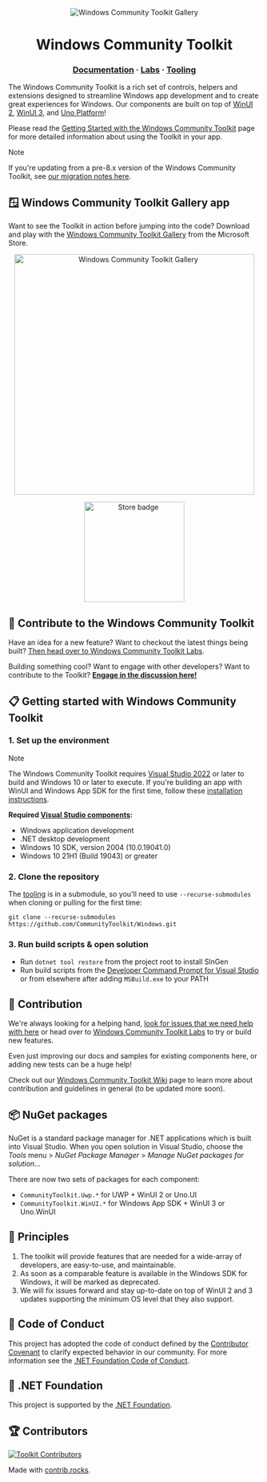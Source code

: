 <p align="center">
<img src="docs/images/wct.png" alt="Windows Community Toolkit Gallery"/>
</p>

<h1 align="center">
    Windows Community Toolkit
</h1>

<h3 align="center">
  <a href="https://docs.microsoft.com/dotnet/communitytoolkit/windows/getting-started">Documentation</a>
  <span> · </span>
  <a href="https://aka.ms/toolkit/labs/windows">Labs</a>
  <span> · </span>
  <a href="https://github.com/CommunityToolkit/Tooling-Windows-Submodule">Tooling</a>
</h3>

The Windows Community Toolkit is a rich set of controls, helpers and extensions designed to streamline Windows app development and to create great experiences for Windows. Our components are built on top of [WinUI 2](https://aka.ms/winuigithub), [WinUI 3](https://aka.ms/winui3), and [Uno Platform](https://platform.uno)!

Please read the [Getting Started with the Windows Community Toolkit](https://docs.microsoft.com/dotnet/communitytoolkit/windows/getting-started) page for more detailed information about using the Toolkit in your app.

> [!NOTE]
> If you're updating from a pre-8.x version of the Windows Community Toolkit, see [our migration notes here](https://aka.ms/toolkit/windows/migration).

## 🪟 Windows Community Toolkit Gallery app

Want to see the Toolkit in action before jumping into the code? Download and play with the [Windows Community Toolkit Gallery](https://aka.ms/windowstoolkitapp) from the Microsoft Store.

<p align="center">
<img src="docs/images/gallery.png" alt="Windows Community Toolkit Gallery" width="480"/>
</p>
<p align="center">
<a href="https://aka.ms/windowstoolkitapp">
    <img alt="Store badge" src="docs/images/storeBadge.png" width="200"/>
</a>
</p>




## 👏 Contribute to the Windows Community Toolkit

Have an idea for a new feature? Want to checkout the latest things being built? [Then head over to Windows Community Toolkit Labs](https://aka.ms/toolkit/labs/windows).

Building something cool? Want to engage with other developers? Want to contribute to the Toolkit? **[Engage in the discussion here!](https://github.com/CommunityToolkit/Windows/discussions)**

## 📋 Getting started with Windows Community Toolkit

### 1. Set up the environment

> [!NOTE]
> The Windows Community Toolkit requires [Visual Studio 2022](https://visualstudio.microsoft.com/vs/) or later to build and Windows 10 or later to execute. If you're building an app with WinUI and Windows App SDK for the first time, follow these [installation instructions](https://learn.microsoft.com/windows/apps/get-started/start-here).

**Required [Visual Studio components](https://learn.microsoft.com/windows/apps/get-started/start-here?tabs=vs-2022-17-10#required-workloads-and-components):**
- Windows application development
- .NET desktop development
- Windows 10 SDK, version 2004 (10.0.19041.0)
- Windows 10 21H1 (Build 19043) or greater

### 2. Clone the repository

The [tooling](https://github.com/CommunityToolkit/Tooling-Windows-Submodule) is in a submodule, so you'll need to use `--recurse-submodules` when cloning or pulling for the first time:

```shell
git clone --recurse-submodules https://github.com/CommunityToolkit/Windows.git
```

### 3. Run build scripts & open solution
- Run `dotnet tool restore` from the project root to install SlnGen
- Run build scripts from the [Developer Command Prompt for Visual Studio](https://learn.microsoft.com/visualstudio/ide/reference/command-prompt-powershell) or from elsewhere after adding `MSBuild.exe` to your PATH


## 🚀 Contribution

We're always looking for a helping hand, [look for issues that we need help with here](https://github.com/CommunityToolkit/Windows/issues?q=is%3Aopen+is%3Aissue+label%3A%22help+wanted%22) or head over to [Windows Community Toolkit Labs](https://aka.ms/toolkit/labs/windows) to try or build new features.

Even just improving our docs and samples for existing components here, or adding new tests can be a huge help!

Check out our [Windows Community Toolkit Wiki](https://aka.ms/wct/wiki) page to learn more about contribution and guidelines in general (to be updated more soon).

## 📦 NuGet packages

NuGet is a standard package manager for .NET applications which is built into Visual Studio. When you open solution in Visual Studio, choose the *Tools* menu > *NuGet Package Manager* > *Manage NuGet packages for solution…* 

There are now two sets of packages for each component:

- `CommunityToolkit.Uwp.*` for UWP + WinUI 2 or Uno.UI
- `CommunityToolkit.WinUI.*` for Windows App SDK + WinUI 3 or Uno.WinUI


## 💠 Principles

1. The toolkit will provide features that are needed for a wide-array of developers, are easy-to-use, and maintainable.
2. As soon as a comparable feature is available in the Windows SDK for Windows, it will be marked as deprecated.
3. We will fix issues forward and stay up-to-date on top of WinUI 2 and 3 updates supporting the minimum OS level that they also support.

## 📄 Code of Conduct

This project has adopted the code of conduct defined by the [Contributor Covenant](http://contributor-covenant.org/)
to clarify expected behavior in our community.
For more information see the [.NET Foundation Code of Conduct](CODE_OF_CONDUCT.md).

## 🏢 .NET Foundation

This project is supported by the [.NET Foundation](http://dotnetfoundation.org).

## 🏆 Contributors

[![Toolkit Contributors](https://contrib.rocks/image?repo=CommunityToolkit/Windows)](https://github.com/CommunityToolkit/Windows/graphs/contributors)

Made with [contrib.rocks](https://contrib.rocks).
